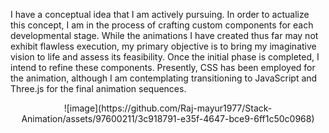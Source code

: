 I have a conceptual idea that I am actively pursuing. In order to actualize this concept, I am in the process of crafting custom components for each developmental stage. While the animations I have created thus far may not exhibit flawless execution, my primary objective is to bring my imaginative vision to life and assess its feasibility. Once the initial phase is completed, I intend to refine these components. Presently, CSS has been employed for the animation, although I am contemplating transitioning to JavaScript and Three.js for the final animation sequences.

<div align="center">
  ![image](https://github.com/Raj-mayur1977/Stack-Animation/assets/97600211/3c918791-e35f-4647-bce9-6ff1c50c0968)
</div>
